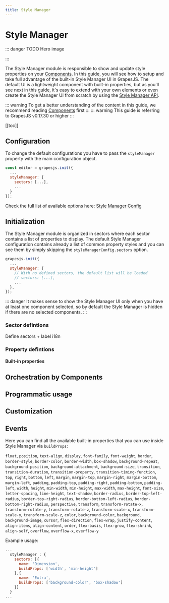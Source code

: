 ```yaml
---
title: Style Manager
---
```


# Style Manager

::: danger TODO
Hero image
<!-- <p align="center"><img src="http://grapesjs.com/img/sc-grapesjs-blocks-prp.jpg" alt="GrapesJS - Block Manager" height="400" align="center"/></p> -->
:::

The Style Manager module is responsible to show and update style properties on your [Components]. In this guide, you will see how to setup and take full advantage of the built-in Style Manager UI in GrapesJS.
The default UI is a lightweight component with built-in properties, but as you'll see next in this guide, it's easy to extend with your own elements or even create the Style Manager UI from scratch by using the [Style Manager API].

::: warning
To get a better understanding of the content in this guide, we recommend reading [Components] first
:::
::: warning
This guide is referring to GrapesJS v0.17.30 or higher
:::

[[toc]]

## Configuration

To change the default configurations you have to pass the `styleManager` property with the main configuration object.

```js
const editor = grapesjs.init({
  ...
  styleManager: {
    sectors: [...],
    ...
  }
});
```

Check the full list of available options here: [Style Manager Config](https://github.com/artf/grapesjs/blob/master/src/style_manager/config/config.js)





## Initialization

The Style Manager module is organized in sectors where each sector contains a list of properties to display. The default Style Manager configuration contains already a list of common property styles and you can see them by simply skipping the `styleManagerConfig.sectors` option.

```js
grapesjs.init({
  ...
  styleManager: {
    // With no defined sectors, the default list will be loaded
    // sectors: [...],
    ...
  },
});
```

::: danger
It makes sense to show the Style Manager UI only when you have at least one component selected, so by default the Style Manager is hidden if there are no selected components.
:::

### Sector defintions

Define sectors + label i18n

### Property defintions

#### Built-in properties

## Orchestration by Components

## Programmatic usage

## Customization

## Events


Here you can find all the available built-in properties that you can use inside Style Manager via `buildProps`:

`float`, `position`, `text-align`, `display`, `font-family`, `font-weight`, `border`, `border-style`, `border-color`, `border-width`, `box-shadow`, `background-repeat`, `background-position`, `background-attachment`, `background-size`, `transition`, `transition-duration`, `transition-property`, `transition-timing-function`, `top`, `right`, `bottom`, `left`, `margin`, `margin-top`, `margin-right`, `margin-bottom`, `margin-left`, `padding`, `padding-top`, `padding-right`, `padding-bottom`, `padding-left`, `width`, `height`, `min-width`, `min-height`, `max-width`, `max-height`, `font-size`, `letter-spacing`, `line-height`, `text-shadow`, `border-radius`, `border-top-left-radius`, `border-top-right-radius`, `border-bottom-left-radius`, `border-bottom-right-radius`, `perspective`, `transform`, `transform-rotate-x`, `transform-rotate-y`, `transform-rotate-z`, `transform-scale-x`, `transform-scale-y`, `transform-scale-z`, `color`, `background-color`, `background`, `background-image`, `cursor`, `flex-direction`, `flex-wrap`, `justify-content`, `align-items`, `align-content`, `order`, `flex-basis`, `flex-grow`, `flex-shrink`, `align-self`, `overflow`, `overflow-x`, `overflow-y`

Example usage:
```js
...
  styleManager : {
    sectors: [{
      name: 'Dimension',
      buildProps: ['width', 'min-height']
    },{
      name: 'Extra',
      buildProps: ['background-color', 'box-shadow']
    }]
  }
...
```


[Components]: <Components.html>
[Style Manager API]: </api/style_manager.html>